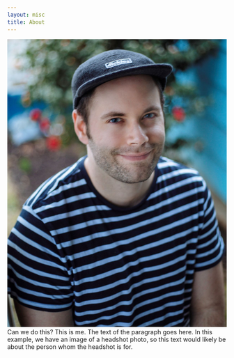```yaml
---
layout: misc
title: About
---
```


<img src="assets/img/Gerard.jpg">
Can we do this? This is me. The text of the paragraph goes here. In this example, we have an image of a headshot photo, so this text would likely be about the person whom the headshot is for.
